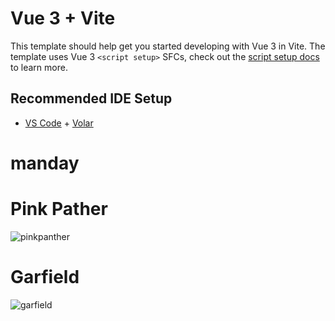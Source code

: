 # Vue 3 + Vite

This template should help get you started developing with Vue 3 in Vite. The template uses Vue 3 `<script setup>` SFCs, check out the [script setup docs](https://v3.vuejs.org/api/sfc-script-setup.html#sfc-script-setup) to learn more.

## Recommended IDE Setup

- [VS Code](https://code.visualstudio.com/) + [Volar](https://marketplace.visualstudio.com/items?itemName=Vue.volar)

# manday
# Pink Pather
![pinkpanther](https://user-images.githubusercontent.com/42699812/203830600-53231bcb-e9b5-4f7e-80df-dbcfc762008c.png)
# Garfield
![garfield](https://user-images.githubusercontent.com/42699812/203829537-8155136b-e880-484d-bf1b-89c392a47355.png)


